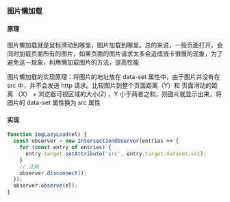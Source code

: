### 图片懒加载

#### 原理

图片懒加载就是鼠标滑动到哪里，图片加载到哪里。总的来说，一般页面打开，会同时加载页面所有的图片，如果页面的图片请求太多会造成很卡很慢的现象，为了避免这一现象，利用懒加载图片的方法，提高性能

图片懒加载的实现原理：将图片的地址放在 data-set 属性中，由于图片并没有在 src 中，并不会发送 http 请求。比较图片到整个页面距离（Y）和 页面滑动的距离 （X） + 浏览器可视区域的大小(Z) ，Y 小于两者之和，则图片就显示出来，将图片的 data-set 属性换为 src 属性

#### 实现

```js
function imgLazyLoad(el) {
  const observer = new IntersectionObserver(entries => {
    for (const entry of entries) {
      entry.target.setAttribute('src', entry.target.dataset.src);
    }
    // 注销
    observer.disconnect();
  });
  observer.observe(el);
}
```
